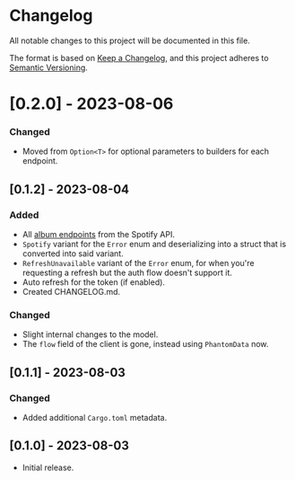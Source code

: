 # Changelog

All notable changes to this project will be documented in this file.

The format is based on [Keep a Changelog](https://keepachangelog.com/en/1.0.0/),
and this project adheres to [Semantic Versioning](https://semver.org/spec/v2.0.0.html).

# [0.2.0] - 2023-08-06

### Changed

- Moved from `Option<T>` for optional parameters to builders for each endpoint.

## [0.1.2] - 2023-08-04

### Added

- All [album endpoints](https://developer.spotify.com/documentation/web-api/reference/get-an-album) from the Spotify API.
- `Spotify` variant for the `Error` enum and deserializing into a struct that is converted into said variant.
- `RefreshUnavailable` variant of the `Error` enum, for when you're requesting a refresh but the auth flow doesn't support it.
- Auto refresh for the token (if enabled).
- Created CHANGELOG.md.

### Changed

- Slight internal changes to the model.
- The `flow` field of the client is gone, instead using `PhantomData` now.

## [0.1.1] - 2023-08-03

### Changed

- Added additional `Cargo.toml` metadata.

## [0.1.0] - 2023-08-03

- Initial release.